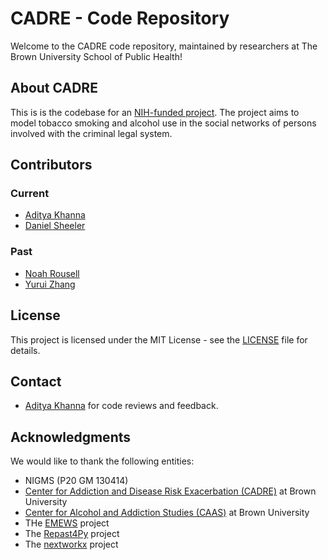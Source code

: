 # CADRE - Code Repository

Welcome to the CADRE code repository, maintained by researchers at The Brown University School of Public Health! 

## About CADRE

This is is the codebase for an [NIH-funded project](https://reporter.nih.gov/search/DKQSaMna9U2-D1GPVdwZoA/project-details/10488980). The project aims to 
model tobacco smoking and alcohol use in the social networks of persons involved with the criminal legal system. 


## Contributors

### Current

* [Aditya Khanna](https://github.com/khanna7)
* [Daniel Sheeler](https://github.com/dsheeler)

### Past
* [Noah Rousell](https://github.com/nwrousell)
* [Yurui Zhang](https://github.com/yuruizhang9734)

## License

This project is licensed under the MIT License - see the [LICENSE](LICENSE) file for details.


## Contact

- [Aditya Khanna](https://github.com/khanna7) for code reviews and feedback.


## Acknowledgments

We would like to thank the following entities:
* NIGMS (P20 GM 130414)
* [Center for Addiction and Disease Risk Exacerbation (CADRE)](https://www.brown.edu/academics/public-health/cadre/home) at Brown University
* [Center for Alcohol and Addiction Studies (CAAS)](https://www.brown.edu/public-health/caas/home) at Brown University
* THe [EMEWS](https://web.cels.anl.gov/projects/emews/tutorial/) project
* The [Repast4Py](https://repast.github.io/repast4py.site/index.html) project
* The [nextworkx](https://networkx.org/) project


